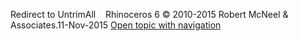 ---
---

Redirect to UntrimAll&#160;
&#160;
Rhinoceros 6 © 2010-2015 Robert McNeel &amp; Associates.11-Nov-2015
 [Open topic with navigation](untrimall.html) 

